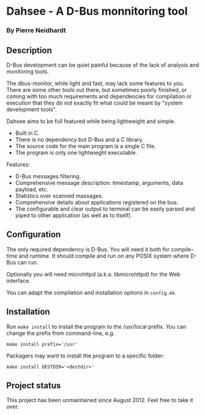 # Dahsee - A D-Bus monnitoring tool
### By Pierre Neidhardt


Description
-----------

D-Bus development can be quiet painful because of the lack of analysis and
monitoring tools.

The dbus-monitor, while light and fast, may lack some features to you. There are
some other tools out there, but sometimes poorly finished, or coming with too
much requirements and dependencies for compilation or execution that they do not
exactly fit what could be meant by "system development tools".

Dahsee aims to be full featured while being lightweight and simple.

* Built in C.
* There is no dependency but D-Bus and a C library.
* The source code for the main program is a single C file.
* The program is only one lightwieght executable.

Features:

* D-Bus messages filtering.
* Comprehensive message description: timestamp, arguments, data payload, etc.
* Statistics over scanned massages.
* Comprehensive details about applications registered on the bus.
* The configurable and clear output to terminal can be easily parsed and piped
  to other application (as well as to itself).

Configuration
-------------

The only required dependency is D-Bus. You will need it both for compile-time
and runtime. It should compile and run on any POSIX system where D-Bus can run.

Optionally you will need microhttpd (a.k.a. libmicrohttpd) for the Web
interface.

You can adapt the compilation and installation options in `config.mk`.

Installation
------------

Run `make install` to install the program to the /usr/local prefix. You can
change the prefix from command-line, e.g.

	make install prefix='/usr'

Packagers may want to install the program to a specific folder:

	make install DESTDIR='<destdir>'

Project status
--------------

This project has been unmaintained since August 2012. Feel free to take it over.
